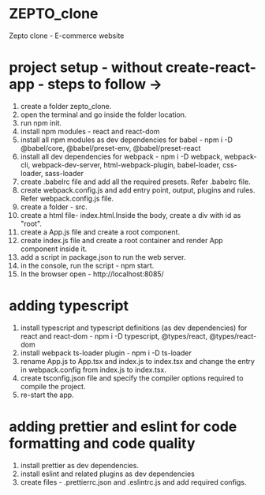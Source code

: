# ZEPTO_clone

Zepto clone - E-commerce website

# project setup - without create-react-app - steps to follow ->

1. create a folder zepto_clone.
2. open the terminal and go inside the folder location.
3. run npm init.
4. install npm modules - react and react-dom
5. install all npm modules as dev dependencies for babel - npm i -D @babel/core, @babel/preset-env, @babel/preset-react
6. install all dev dependencies for webpack - npm i -D webpack, webpack-cli, webpack-dev-server, html-webpack-plugin, babel-loader, css-loader, sass-loader
7. create .babelrc file and add all the required presets. Refer .babelrc file.
8. create webpack.config.js and add entry point, output, plugins and rules. Refer webpack.config.js file.
9. create a folder - src.
10. create a html file- index.html.Inside the body, create a div with id as "root".
11. create a App.js file and create a root component.
12. create index.js file and create a root container and render App component inside it.
13. add a script in package.json to run the web server.
14. in the console, run the script - npm start.
15. In the browser open - http://localhost:8085/

# adding typescript

1. install typescript and typescript definitions (as dev dependencies) for react and react-dom - npm i -D typescript, @types/react,
   @types/react-dom
2. install webpack ts-loader plugin - npm i -D ts-loader
3. rename App.js to App.tsx and index.js to index.tsx and change the entry in webpack.config from index.js to index.tsx.
4. create tsconfig.json file and specify the compiler options required to compile the project.
5. re-start the app.

# adding prettier and eslint for code formatting and code quality

1. install prettier as dev dependencies.
2. install eslint and related plugins as dev dependencies
3. create files - .prettierrc.json and .eslintrc.js and add required configs.
